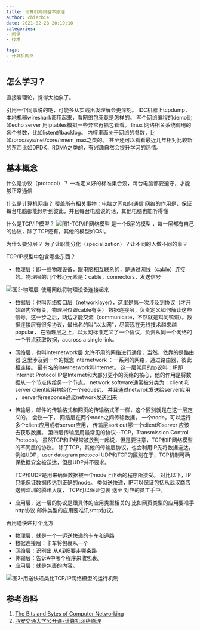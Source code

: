 ```yaml
---
title: 计算机网络基本原理
author: chiechie
date: 2021-02-28 20:19:10
categories: 
- 阅读 
- 技术

tags:
- 计算机网络
---
```



## 怎么学习？

直接看理论，觉得太抽象了。

引用一个同事说的吧，可能多从实践出发理解会更深刻。
IDC机器上tcpdump，本地机器wireshark都用起来，看网络包究竟是怎样的。
写个网络编程的demo比如echo server 用iptables模拟一些异常再抓包看看。
linux 网络相关系统调用的各个参数，比如listen的backlog。
内核里面关于网络的参数，比如/proc/sys/net/core/rmem_max之类的。
甚至还可以看看最近几年相对比较新的东西比如DPDK，RDMA之类的，有兴趣自然会提升学习的热情。


## 基本概念
什么是协议（protocol）？
一堆定义好的标准集合没，每台电脑都要遵守，才能够正常通信

什么是计算机网络？
覆盖所有相关事物：电脑之间如何通信
网络的作用是，保证每台电脑都能倾听到彼此，并且每台电脑说的话，其他电脑也能听得懂

什么是TCP/IP模型？
![图1-TCP/IP网络模型](img_1.png)
是一个5层的模型 ，每一层都有自己的协议，除了TCP还有，其他的模型如OSI。

为什么要分层？
为了让职能分化（specialization）？让不同的人做不同的事？

TCP/IP模型中包含哪些东西？
- 物理层：即一些物理设备，跟电脑相互联系的，是通过网线（cable）连接的。物理层的几个核心元素是：cable，connectors，发送信号

![图2-物理层-使用网线将物理设备连接起来](img_2.png)
- 数据层：也叫网络接口层（networklayer），这里是第一次涉及到协议（才开始跟内容有关，物理层仅跟cable有关）
    数据连接层，负责定义如何解读这些信号。这一步之后，两边才能交流（communicate，不然就是鸡同鸭讲）。数据连接层有很多协议，最出名的叫"以太网"，尽管现在无线技术越来越popular，
  在物理层之上，以太网标准定义了一个协议，负责从同一个网络的一个节点获取数据，accross a single link。

- 网络层，也叫internetwork层
    允许不用的网络进行通信，当然，依靠的是路由器
  这里涉及到一个的概念
  internetwork ：一系列的网络，通过路由器，彼此相连接。
  最有名的internetwork叫Internet。
  这一层常用的协议叫：IP即 Internet Protocol
  IP是Internet和大部分更小的网络的核心，他的作用是将数据从一个节点传给另一个节点。
  network software通常被分类为：client 和 server
  client应用初始化一个request， 并且通过netwrok发送给server应用 ，
  server将response通过network发送回来
 
  
- 传输层，邮件的传输格式和网页的传输格式不一样，这个区别就是在这一层定义的。
  会议一下，
  网络层在两个node之间传输数据， 一个node，可以运行多个client应用或者server应用，
  传输层sort out哪一个client和server 应该去获取数据。
    第四层传输层用最常见的协议--TCP，Transmission Control Protocol。
  虽然TCP和IP经常被放到一起说，但是要注意，TCP和IP网络模型的不同层的协议。
  除了TCP，其他的传输层协议，也会利用IP先将数据送达，
  例如UDP，user datagram protocol
  UDP和TCP的区别在于，TCP机制可确保数据安全被送达，但是UDP并不要求。
  
    TCP和UDP是用来确保数据被一个node上正确的程序所接受。
    对比以下，IP只能保证数据传达到正确的node。
    类似送快递，IP可以保证包括从武汉商店送到深圳的腾讯大厦，
    TCP可以保证包裹 送至 对应的员工手中。
  
- 应用层，这一层的协议是跟具体的应用类型相关的
比如网页类型的应用要准手http协议
  邮件类型的应用要准讯smtp协议。

再用送快递打个比方
- 物理层，就是一个一运送快递的卡车和道路
- 数据连接层：卡车将包裹从一个
- 网络层：识别出 从A到B要走哪条路
- 传输层：告诉A中哪个程序来收包裹。
- 应用层：就是包裹的内容。


![图3-用送快递类比TCP/IP网络模型的运行机制](img_4.png)



## 参考资料
1. [The Bits and Bytes of Computer Networking](https://www.coursera.org/learn/computer-networking/home/welcome)
2. [西安交通大学公开课-计算机网络原理](https://open.163.com/newview/movie/free?pid=ME74DFHFC&mid=ME74E6NLA)